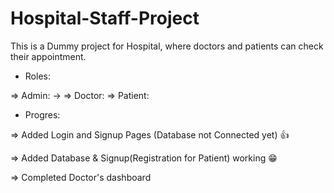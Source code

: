 # Hospital-Staff-Project
This is a Dummy project for Hospital, where doctors and patients can check their appointment.

* Roles:

=> Admin:
         ->
=> Doctor:
=> Patient:


* Progres:

=> Added Login and Signup Pages (Database not Connected yet)  👍

=> Added Database & Signup(Registration for Patient) working  😁

=> Completed Doctor's dashboard


